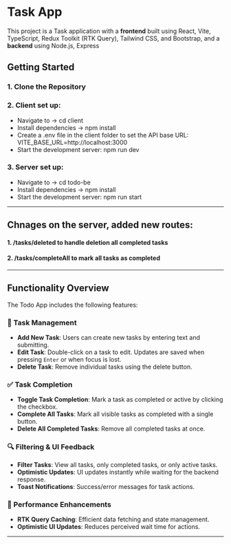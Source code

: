 # Task App

This project is a Task application with a **frontend** built using React, Vite, TypeScript, Redux Toolkit (RTK Query), Tailwind CSS, and Bootstrap, and a **backend** using Node.js, Express

## Getting Started

### 1. Clone the Repository
### 2. Client set up:
-  Navigate to -> cd client
-  Install dependencies -> npm install
-  Create a .env file in the client folder to set the API base URL: VITE_BASE_URL=http://localhost:3000
-  Start the development server: npm run dev
### 3. Server set up:
-   Navigate to -> cd todo-be
-   Install dependencies -> npm install
-   Start the development server: npm run start

---

## Chnages on the server, added new routes:
#### 1. /tasks/deleted to handle deletion all completed tasks
#### 2. /tasks/completeAll to mark all tasks as completed
---

## Functionality Overview

The Todo App includes the following features:

### 📝 Task Management
- **Add New Task**: Users can create new tasks by entering text and submitting.
- **Edit Task**: Double-click on a task to edit. Updates are saved when pressing `Enter` or when focus is lost.
- **Delete Task**: Remove individual tasks using the delete button.

### ✅ Task Completion
- **Toggle Task Completion**: Mark a task as completed or active by clicking the checkbox.
- **Complete All Tasks**: Mark all visible tasks as completed with a single button.
- **Delete All Completed Tasks**: Remove all completed tasks at once.

### 🔍 Filtering & UI Feedback
- **Filter Tasks**: View all tasks, only completed tasks, or only active tasks.
- **Optimistic Updates**: UI updates instantly while waiting for the backend response.
- **Toast Notifications**: Success/error messages for task actions.

### 🚀 Performance Enhancements
- **RTK Query Caching**: Efficient data fetching and state management.
- **Optimistic UI Updates**: Reduces perceived wait time for actions.
---


